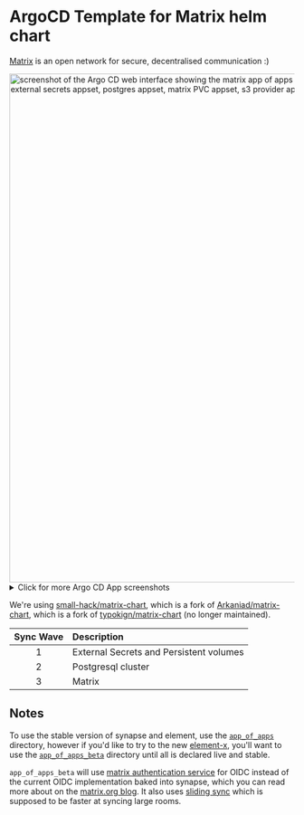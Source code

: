 # ArgoCD Template for Matrix helm chart

[Matrix](https://matrix.org/) is an open network for secure, decentralised communication :)

<img width="900" alt="screenshot of the Argo CD web interface showing the matrix app of apps in tree view mode, which shows the following children: external secrets appset, postgres appset, matrix PVC appset, s3 provider appset, s3 pvc app set, and matrix web app set." src="https://github.com/small-hack/argocd-apps/assets/2389292/a31499f2-a12b-4c8c-b19f-018f68e53acc">

<details>
  <summary>Click for more Argo CD App screenshots</summary>

  ### Helm chart view
  <img width="900" alt="screenshot of the Argo CD web interface showing the matrix web app in tree view mode." src="https://github.com/small-hack/argocd-apps/assets/2389292/f3940d42-46aa-4f90-9215-037364a5e8b5">

  ### Networking view
  <img width="1390" alt="screenshot of the Argo CD web interface showing the matrix web app in networking view mode. It shows a cloud on the left flowing into a box that says 192.168.168.168 which branches off into three ingress resources: matrix stack element, matrix stack synapse, and matrix stack synapse federation. The ingress resource for element, branches off into a service of the same name and then a pod of the same name. The synapse and synapse federation ingress resources branch off into two respective services that branch off into one shared pod called matrix stack synapse." src="https://github.com/small-hack/argocd-apps/assets/2389292/07217b21-4945-4426-8ea9-d5f41f6ca7f7">

</details>

We're using [small-hack/matrix-chart](https://github.com/small-hack/matrix-chart), which is a fork of [Arkaniad/matrix-chart](https://github.com/Arkaniad), which is a fork of [typokign/matrix-chart](https://github.com/typokign/matrix-chart) (no longer maintained).

| Sync Wave | Description                             |
|:---------:|:----------------------------------------|
|     1     | External Secrets and Persistent volumes |
|     2     | Postgresql cluster                      |
|     3     | Matrix                                  |

## Notes

To use the stable version of synapse and element, use the [`app_of_apps`](./app_of_apps) directory, however if you'd like to try to the new [element-x](https://matrix.org/ecosystem/clients/element-x/), you'll want to use the [`app_of_apps_beta`](./app_of_apps_beta) directory until all is declared live and stable.

`app_of_apps_beta` will use [matrix authentication service](https://matrix-org.github.io/matrix-authentication-service) for OIDC instead of the current OIDC implementation baked into synapse, which you can read more about on the [matrix.org blog](https://matrix.org/blog/2023/09/better-auth/#upgrading-to-use-matrix-authentication-service). It also uses [sliding sync](https://github.com/matrix-org/sliding-sync/tree/main) which is supposed to be faster at syncing large rooms.
